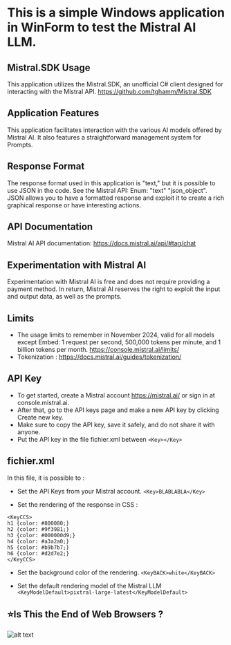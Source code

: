 
# This is a simple Windows application in WinForm to test the Mistral AI LLM.


## Mistral.SDK Usage
This application utilizes the Mistral.SDK, an unofficial C# client designed for interacting with the Mistral API. https://github.com/tghamm/Mistral.SDK

## Application Features
This application facilitates interaction with the various AI models offered by Mistral AI. It also features a straightforward management system for Prompts.

## Response Format
The response format used in this application is "text," but it is possible to use JSON in the code. See the Mistral API: Enum: "text" "json_object". JSON allows you to have a formatted response and exploit it to create a rich graphical response or have interesting actions.

## API Documentation
Mistral AI API documentation: https://docs.mistral.ai/api/#tag/chat

## Experimentation with Mistral AI
Experimentation with Mistral AI is free and does not require providing a payment method. In return, Mistral AI reserves the right to exploit the input and output data, as well as the prompts.

  
## Limits

- The usage limits to remember in November 2024, valid for all models except Embed: 1 request per second, 500,000 tokens per minute, and 1 billion tokens per month.
  https://console.mistral.ai/limits/
- Tokenization  : https://docs.mistral.ai/guides/tokenization/

## API Key

- To get started, create a Mistral account https://mistral.ai/ or sign in at console.mistral.ai.
- After that, go to the API keys page and make a new API key by clicking Create new key. 
- Make sure to copy the API key, save it safely, and do not share it with anyone.
- Put the API key in the file fichier.xml between `<Key></Key> `

## fichier.xml

In this file, it is possible to :

- Set the API Keys from your Mistral account.
 `<Key>BLABLABLA</Key> `

- Set the rendering of the response in CSS :
```
<KeyCCS>
h1 {color: #800080;}
h2 {color: #9f3981;}
h3 {color: #000000d9;}
h4 {color: #a3a2a0;}
h5 {color: #b9b7b7;}
h6 {color: #d2d7e2;}
</KeyCCS>
```
- Set the background color of the rendering.
  `<KeyBACK>white</KeyBACK>`
  
 - Set the default rendering model of the Mistral LLM
  `<KeyModelDefault>pixtral-large-latest</KeyModelDefault>`
  

## :star:Is This the End of Web Browsers ?

![alt text](https://repository-images.githubusercontent.com/893368944/de21e980-7af8-49fd-90c8-9d2c36f375cc)

